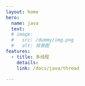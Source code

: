 ```yaml
---
layout: home
hero:
  name: java
  text: 
  # image:
  #   src: /dummy/img.png
  #   alt: 背景图
features:
  - title: 多线程
    details: 
    link: /docs/java/thread

---
```

